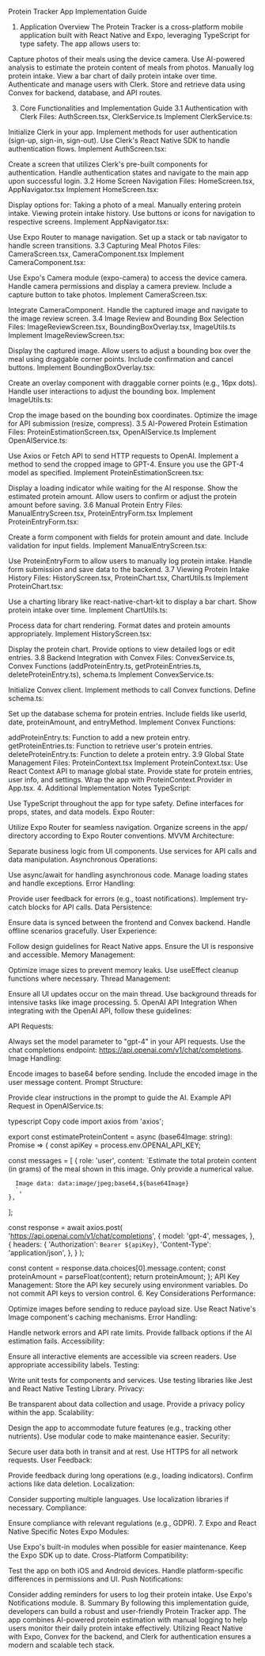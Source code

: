 Protein Tracker App Implementation Guide
1. Application Overview
The Protein Tracker is a cross-platform mobile application built with React Native and Expo, leveraging TypeScript for type safety. The app allows users to:

Capture photos of their meals using the device camera.
Use AI-powered analysis to estimate the protein content of meals from photos.
Manually log protein intake.
View a bar chart of daily protein intake over time.
Authenticate and manage users with Clerk.
Store and retrieve data using Convex for backend, database, and API routes.

3. Core Functionalities and Implementation Guide
3.1 Authentication with Clerk
Files: AuthScreen.tsx, ClerkService.ts
Implement ClerkService.ts:

Initialize Clerk in your app.
Implement methods for user authentication (sign-up, sign-in, sign-out).
Use Clerk's React Native SDK to handle authentication flows.
Implement AuthScreen.tsx:

Create a screen that utilizes Clerk's pre-built components for authentication.
Handle authentication states and navigate to the main app upon successful login.
3.2 Home Screen Navigation
Files: HomeScreen.tsx, AppNavigator.tsx
Implement HomeScreen.tsx:

Display options for:
Taking a photo of a meal.
Manually entering protein intake.
Viewing protein intake history.
Use buttons or icons for navigation to respective screens.
Implement AppNavigator.tsx:

Use Expo Router to manage navigation.
Set up a stack or tab navigator to handle screen transitions.
3.3 Capturing Meal Photos
Files: CameraScreen.tsx, CameraComponent.tsx
Implement CameraComponent.tsx:

Use Expo's Camera module (expo-camera) to access the device camera.
Handle camera permissions and display a camera preview.
Include a capture button to take photos.
Implement CameraScreen.tsx:

Integrate CameraComponent.
Handle the captured image and navigate to the image review screen.
3.4 Image Review and Bounding Box Selection
Files: ImageReviewScreen.tsx, BoundingBoxOverlay.tsx, ImageUtils.ts
Implement ImageReviewScreen.tsx:

Display the captured image.
Allow users to adjust a bounding box over the meal using draggable corner points.
Include confirmation and cancel buttons.
Implement BoundingBoxOverlay.tsx:

Create an overlay component with draggable corner points (e.g., 16px dots).
Handle user interactions to adjust the bounding box.
Implement ImageUtils.ts:

Crop the image based on the bounding box coordinates.
Optimize the image for API submission (resize, compress).
3.5 AI-Powered Protein Estimation
Files: ProteinEstimationScreen.tsx, OpenAIService.ts
Implement OpenAIService.ts:

Use Axios or Fetch API to send HTTP requests to OpenAI.
Implement a method to send the cropped image to GPT-4.
Ensure you use the GPT-4 model as specified.
Implement ProteinEstimationScreen.tsx:

Display a loading indicator while waiting for the AI response.
Show the estimated protein amount.
Allow users to confirm or adjust the protein amount before saving.
3.6 Manual Protein Entry
Files: ManualEntryScreen.tsx, ProteinEntryForm.tsx
Implement ProteinEntryForm.tsx:

Create a form component with fields for protein amount and date.
Include validation for input fields.
Implement ManualEntryScreen.tsx:

Use ProteinEntryForm to allow users to manually log protein intake.
Handle form submission and save data to the backend.
3.7 Viewing Protein Intake History
Files: HistoryScreen.tsx, ProteinChart.tsx, ChartUtils.ts
Implement ProteinChart.tsx:

Use a charting library like react-native-chart-kit to display a bar chart.
Show protein intake over time.
Implement ChartUtils.ts:

Process data for chart rendering.
Format dates and protein amounts appropriately.
Implement HistoryScreen.tsx:

Display the protein chart.
Provide options to view detailed logs or edit entries.
3.8 Backend Integration with Convex
Files: ConvexService.ts, Convex Functions (addProteinEntry.ts, getProteinEntries.ts, deleteProteinEntry.ts), schema.ts
Implement ConvexService.ts:

Initialize Convex client.
Implement methods to call Convex functions.
Define schema.ts:

Set up the database schema for protein entries.
Include fields like userId, date, proteinAmount, and entryMethod.
Implement Convex Functions:

addProteinEntry.ts: Function to add a new protein entry.
getProteinEntries.ts: Function to retrieve user's protein entries.
deleteProteinEntry.ts: Function to delete a protein entry.
3.9 Global State Management
Files: ProteinContext.tsx
Implement ProteinContext.tsx:
Use React Context API to manage global state.
Provide state for protein entries, user info, and settings.
Wrap the app with ProteinContext.Provider in App.tsx.
4. Additional Implementation Notes
TypeScript:

Use TypeScript throughout the app for type safety.
Define interfaces for props, states, and data models.
Expo Router:

Utilize Expo Router for seamless navigation.
Organize screens in the app/ directory according to Expo Router conventions.
MVVM Architecture:

Separate business logic from UI components.
Use services for API calls and data manipulation.
Asynchronous Operations:

Use async/await for handling asynchronous code.
Manage loading states and handle exceptions.
Error Handling:

Provide user feedback for errors (e.g., toast notifications).
Implement try-catch blocks for API calls.
Data Persistence:

Ensure data is synced between the frontend and Convex backend.
Handle offline scenarios gracefully.
User Experience:

Follow design guidelines for React Native apps.
Ensure the UI is responsive and accessible.
Memory Management:

Optimize image sizes to prevent memory leaks.
Use useEffect cleanup functions where necessary.
Thread Management:

Ensure all UI updates occur on the main thread.
Use background threads for intensive tasks like image processing.
5. OpenAI API Integration
When integrating with the OpenAI API, follow these guidelines:

API Requests:

Always set the model parameter to "gpt-4" in your API requests.
Use the chat completions endpoint: https://api.openai.com/v1/chat/completions.
Image Handling:

Encode images to base64 before sending.
Include the encoded image in the user message content.
Prompt Structure:

Provide clear instructions in the prompt to guide the AI.
Example API Request in OpenAIService.ts:

typescript
Copy code
import axios from 'axios';

export const estimateProteinContent = async (base64Image: string): Promise<number> => {
  const apiKey = process.env.OPENAI_API_KEY;

  const messages = [
    {
      role: 'user',
      content: `Estimate the total protein content (in grams) of the meal shown in this image. Only provide a numerical value.

      Image data: data:image/jpeg;base64,${base64Image}
      `,
    },
  ];

  const response = await axios.post(
    'https://api.openai.com/v1/chat/completions',
    {
      model: 'gpt-4',
      messages,
    },
    {
      headers: {
        'Authorization': `Bearer ${apiKey}`,
        'Content-Type': 'application/json',
      },
    }
  );

  const content = response.data.choices[0].message.content;
  const proteinAmount = parseFloat(content);
  return proteinAmount;
};
API Key Management:
Store the API key securely using environment variables.
Do not commit API keys to version control.
6. Key Considerations
Performance:

Optimize images before sending to reduce payload size.
Use React Native's Image component's caching mechanisms.
Error Handling:

Handle network errors and API rate limits.
Provide fallback options if the AI estimation fails.
Accessibility:

Ensure all interactive elements are accessible via screen readers.
Use appropriate accessibility labels.
Testing:

Write unit tests for components and services.
Use testing libraries like Jest and React Native Testing Library.
Privacy:

Be transparent about data collection and usage.
Provide a privacy policy within the app.
Scalability:

Design the app to accommodate future features (e.g., tracking other nutrients).
Use modular code to make maintenance easier.
Security:

Secure user data both in transit and at rest.
Use HTTPS for all network requests.
User Feedback:

Provide feedback during long operations (e.g., loading indicators).
Confirm actions like data deletion.
Localization:

Consider supporting multiple languages.
Use localization libraries if necessary.
Compliance:

Ensure compliance with relevant regulations (e.g., GDPR).
7. Expo and React Native Specific Notes
Expo Modules:

Use Expo's built-in modules when possible for easier maintenance.
Keep the Expo SDK up to date.
Cross-Platform Compatibility:

Test the app on both iOS and Android devices.
Handle platform-specific differences in permissions and UI.
Push Notifications:

Consider adding reminders for users to log their protein intake.
Use Expo's Notifications module.
8. Summary
By following this implementation guide, developers can build a robust and user-friendly Protein Tracker app. The app combines AI-powered protein estimation with manual logging to help users monitor their daily protein intake effectively. Utilizing React Native with Expo, Convex for the backend, and Clerk for authentication ensures a modern and scalable tech stack.